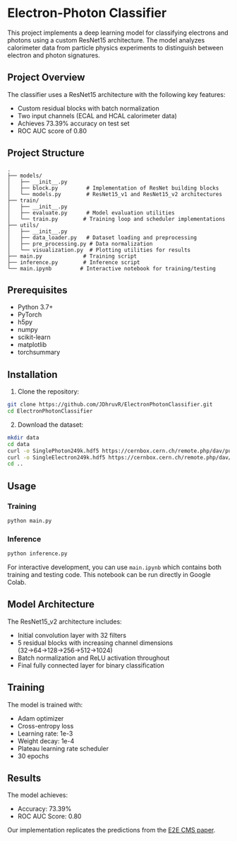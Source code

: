 # Electron-Photon Classifier

This project implements a deep learning model for classifying electrons and photons using a custom ResNet15 architecture. The model analyzes calorimeter data from particle physics experiments to distinguish between electron and photon signatures.

## Project Overview

The classifier uses a ResNet15 architecture with the following key features:
- Custom residual blocks with batch normalization
- Two input channels (ECAL and HCAL calorimeter data)
- Achieves 73.39% accuracy on test set
- ROC AUC score of 0.80

## Project Structure

```
.
├── models/
│   ├── __init__.py
│   ├── block.py         # Implementation of ResNet building blocks
│   └── models.py        # ResNet15_v1 and ResNet15_v2 architectures
├── train/
│   ├── __init__.py
│   ├── evaluate.py      # Model evaluation utilities
│   └── train.py        # Training loop and scheduler implementations
├── utils/
│   ├── __init__.py
│   ├── data_loader.py   # Dataset loading and preprocessing
│   ├── pre_processing.py # Data normalization
│   └── visualization.py  # Plotting utilities for results
├── main.py             # Training script
├── inference.py        # Inference script
└── main.ipynb         # Interactive notebook for training/testing
```

## Prerequisites
- Python 3.7+
- PyTorch
- h5py
- numpy
- scikit-learn
- matplotlib
- torchsummary

## Installation

1. Clone the repository:
```bash
git clone https://github.com/JDhruvR/ElectronPhotonClassifier.git
cd ElectronPhotonClassifier
```

2. Download the dataset:
```bash
mkdir data
cd data
curl -o SinglePhoton249k.hdf5 https://cernbox.cern.ch/remote.php/dav/public-files/AtBT8y4MiQYFcgc/SinglePhotonPt50_IMGCROPS_n249k_RHv1.hdf5
curl -o SingleElectron249k.hdf5 https://cernbox.cern.ch/remote.php/dav/public-files/FbXw3V4XNyYB3oA/SingleElectronPt50_IMGCROPS_n249k_RHv1.hdf5
cd ..
```

## Usage

### Training
```bash
python main.py
```

### Inference
```bash
python inference.py
```

For interactive development, you can use `main.ipynb` which contains both training and testing code. This notebook can be run directly in Google Colab.

## Model Architecture

The ResNet15_v2 architecture includes:
- Initial convolution layer with 32 filters
- 5 residual blocks with increasing channel dimensions (32→64→128→256→512→1024)
- Batch normalization and ReLU activation throughout
- Final fully connected layer for binary classification

## Training

The model is trained with:
- Adam optimizer
- Cross-entropy loss
- Learning rate: 1e-3
- Weight decay: 1e-4
- Plateau learning rate scheduler
- 30 epochs

## Results

The model achieves:
- Accuracy: 73.39%
- ROC AUC Score: 0.80

Our implementation replicates the predictions from the [E2E CMS paper](https://arxiv.org/abs/1807.11916).
